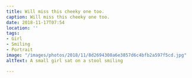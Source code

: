 ```yaml
---
title: Will miss this cheeky one too.
caption: Will miss this cheeky one too.
date: 2018-11-17T07:54
location: ''
tags:
- Girl
- Smiling
- Portrait
image: "/images/photos/2018/11/8d2694308a6e3857d6c4bfb2a597f5cd.jpg"
altText: A small girl sat on a stool smiling

---
```

